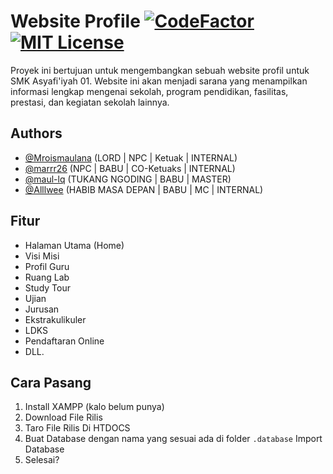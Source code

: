 
# Website Profile [![CodeFactor](https://www.codefactor.io/repository/github/mroismaulana/websiteprofile/badge)](https://www.codefactor.io/repository/github/mroismaulana/websiteprofile) [![MIT License](https://img.shields.io/badge/License-MIT-green.svg)](https://choosealicense.com/licenses/mit/)

Proyek ini bertujuan untuk mengembangkan sebuah website profil untuk SMK Asyafi'iyah 01. Website ini akan menjadi sarana yang menampilkan informasi lengkap mengenai sekolah, program pendidikan, fasilitas, prestasi, dan kegiatan sekolah lainnya.


## Authors

- [@Mroismaulana](https://github.com/Mroismaulana) (LORD | NPC | Ketuak | INTERNAL)
- [@marrr26](https://github.com/marrr26) (NPC | BABU | CO-Ketuaks | INTERNAL)
- [@maul-lq](https://github.com/maul-lq) (TUKANG NGODING | BABU | MASTER)
- [@Alllwee](https://github.com/Alllwee) (HABIB MASA DEPAN | BABU | MC | INTERNAL)

## Fitur

- Halaman Utama (Home)
- Visi Misi
- Profil Guru
- Ruang Lab
- Study Tour
- Ujian
- Jurusan
- Ekstrakulikuler
- LDKS
- Pendaftaran Online
- DLL.

## Cara Pasang
1. Install XAMPP (kalo belum punya)
2. Download File Rilis
3. Taro File Rilis Di HTDOCS
4. Buat Database dengan nama yang sesuai ada di folder `.database` Import Database
5. Selesai?
